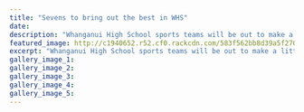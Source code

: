 ```yaml
---
title: "Sevens to bring out the best in WHS"
date: 
description: "Whanganui High School sports teams will be out to make a little bit of history as they attend national schools tournaments over the next two weekends..."
featured_image: http://c1940652.r52.cf0.rackcdn.com/583f562bb8d39a5f270003c8/team-photo-for-paper-before-tourny.jpg
excerpt: "Whanganui High School sports teams will be out to make a little bit of history as they attend national schools tournaments over the next two weekends."
gallery_image_1: 
gallery_image_2: 
gallery_image_3: 
gallery_image_4: 
gallery_image_5: 
---
```

